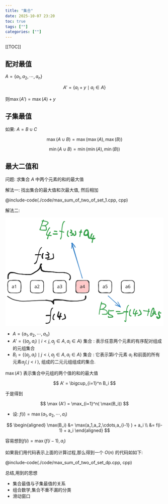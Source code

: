 ```yaml
---
title: "集合"
date: 2025-10-07 23:20
toc: true
tags: [""]
categories: [""]
---
```


[[TOC]]

## 配对最值


$A = \{a_1,a_2,\cdots, a_n\}$

$$
A' = \{ a_i + y \mid a_i \in A \}
$$

则$\max(A') = \max(A) + y$


## 子集最值

如果: $A = B \cup C$

$$
\max(A \cup B) = \max(\max(A) , \max(B))
$$


$$
\min(A \cup B) = \min(\min(A) , \min(B))
$$

## 最大二值和

问题: 求集合 $A$ 中两个元素的和的最大值


解法一: 找出集合的最大值和次最大值, 然后相加

@include-code(./code/max_sum_of_two_of_set_1.cpp, cpp)


解法二:  

![](./images/set-two-number-max.excalidraw.svg)


- $A = \{ a_1,a_2 ,\cdots , a_n \}$
- $A' = \{ (a_j,a_i) \mid i < j, a_j \in A ,a_i \in A \}$ 集合 : 表示任意两个元素的有序配对组成的元组集合
- $B_i = \{ (a_j,a_i) \mid j < i , a_j \in A ,a_i \in A \}$ 集合 : 它表示第i个元素 $a_i$ 和前面的所有元素$a_j$( $j<i$ ), 组成的二元元组组成的集合.

$\max(A')$ 表示集合中元组的两个值的和的最大值

$$
A' = \bigcup_{i=1}^n B_i 
$$

于是得到

$$
\max (A') = \max_{i=1}^n( \max(B_i))
$$

- 设: $f(i) = \max(a_1,a_2 , \cdots ,a_i)$

$$
\begin{aligned}
\max(B_i) &= \max(a_1,a_2,\cdots,a_{i-1} ) + a_i \\
&=  f(i-1) + a_i
\end{aligned}
$$

容易想到$f(i) = \max(f(i-1),a_i)$

如果我们用代码表示上面的计算过程,那么得到一个 $O(n)$ 的代码如如下:

@include-code(./code/max_sum_of_two_of_set_dp.cpp, cpp)


总结,用到的思想

- 集合最值与子集最值的关系
- 组合数学,集合不重不漏的分类
- 滑动窗口
